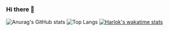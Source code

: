 ### Hi there 👋
![Anurag's GitHub stats](https://github-readme-stats.vercel.app/api?username=alihan0&show_icons=true&theme=transparent&hide=contribs)
![Top Langs](https://github-readme-stats.vercel.app/api/top-langs/?username=alihan0&hide_progress=true)
[![Harlok's wakatime stats](https://github-readme-stats.vercel.app/api/wakatime?username=alihan0)](https://github.com/anuraghazra/github-readme-stats)
<!--
**alihan0/alihan0** is a ✨ _special_ ✨ repository because its `README.md` (this file) appears on your GitHub profile.

Here are some ideas to get you started:

- 🔭 I’m currently working on ...
- 🌱 I’m currently learning ...
- 👯 I’m looking to collaborate on ...
- 🤔 I’m looking for help with ...
- 💬 Ask me about ...
- 📫 How to reach me: ...
- 😄 Pronouns: ...
- ⚡ Fun fact: ...
-->
